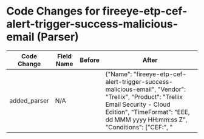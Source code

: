 # Code Changes for fireeye-etp-cef-alert-trigger-success-malicious-email (Parser)

| Code Change | Field Name | Before | After |
|-------------|------------|--------|-------|
| added_parser | N/A |  | {"Name": "fireeye-etp-cef-alert-trigger-success-malicious-email", "Vendor": "Trellix", "Product": "Trellix Email Security - Cloud Edition", "TimeFormat": "EEE, dd MMM yyyy HH:mm:ss Z", "Conditions": ["CEF:", "|Trellix|", "|ETP|"], "ParserVersion": "v1.0.0", "Fields": ["rt=({time}[a-zA-Z]{3}, \d\d \w{3} \d\d\d\d \d\d:\d\d:\d\d [+-]\d\d\d\d)", "\|Trellix\|([^\|]+\|){3}({alert_type}[^\|]+)\|({alert_severity}[^\|]+)\|", "\|Trellix\|([^\|]+\|){3}({alert_name}[^\|]+)\|", "suser=({email_address}([A-Za-z0-9]+[!#$%&'+\/=?^_`~.-])*[A-Za-z0-9]+@[^\]\s\"\\,\|]+\.[^\]\s\"\\,\|]+)", "duser=({dest_email_address}([A-Za-z0-9]+[!#$%&'+\/=?^_`~.-])*[A-Za-z0-9]+@[^\]\s\"\\,\|]+\.[^\]\s\"\\,\|]+)", "emailsubj=({email_subject}[^=]+?)\s(\w+=|$)", "malfename=({malware_name}[^=]+)\s(\w+=|$)", "malname=({malware_url}[^\s]+)\s(\w+=|$)", "fileHash=({file_hash}[^\s]+)\s(\w+=|$)", "etpurl=({additional_info}[^\s]+)\s(\w+=|$)", "act=({malware_action}[^\s]+)"]} |
